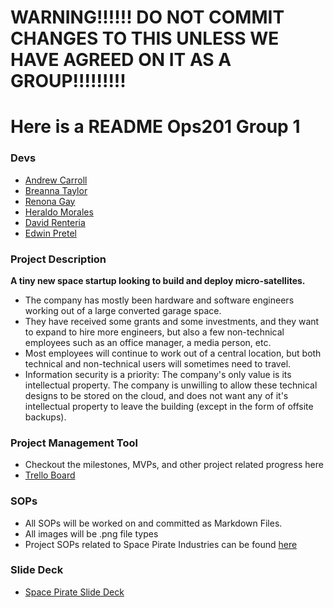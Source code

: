 # WARNING!!!!!!  DO NOT COMMIT CHANGES TO THIS UNLESS WE HAVE AGREED ON IT AS A GROUP!!!!!!!!!

# Here is a README  Ops201 Group 1

### Devs

- [Andrew Carroll](https://github.com/iAmAndrewCarroll)
- [Breanna Taylor](https://github.com/Btaylor007/Btaylor007)
- [Renona Gay](https://github.com/Foodisthebest)
- [Heraldo Morales](https://github.com/HeraldoM332)
- [David Renteria](https://github.com/mtcf987)
- [Edwin Pretel]()

### Project Description

**A tiny new space startup looking to build and deploy micro-satellites.**
- The company has mostly been hardware and software engineers working out of a large converted garage space.
- They have received some grants and some investments, and they want to expand to hire more engineers, but also a few non-technical employees such as an office manager, a media person, etc.
- Most employees will continue to work out of a central location, but both technical and non-technical users will sometimes need to travel.
- Information security is a priority: The company's only value is its intellectual property. The company is unwilling to allow these technical designs to be stored on the cloud, and does not want any of it's intellectual property to leave the building (except in the form of offsite backups).

### Project Management Tool

- Checkout the milestones, MVPs, and other project related progress here
- [Trello Board](https://trello.com/w/ops301groupproject)

### SOPs

- All SOPs will be worked on and committed as Markdown Files.  
- All images will be .png file types
- Project SOPs related to Space Pirate Industries can be found [here](SOPs/mastersop.md)

### Slide Deck

- [Space Pirate Slide Deck](https://docs.google.com/presentation/d/1p6nGzeAlwlXEcFhzVMi5qCebhxeiHTLOaONaqxhFLEM/edit#slide=id.g29b46e24f73_0_47)


